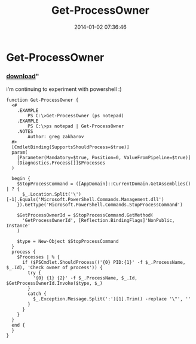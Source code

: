 ﻿---
pid:            4758
parent:         0
children:       
poster:         greg zakharov
title:          Get-ProcessOwner
date:           2014-01-02 07:36:46
format:         posh
---

# Get-ProcessOwner

### [download](4758.ps1)"

i'm continuing to experiment with powershell :)

```posh
function Get-ProcessOwner {
  <#
    .EXAMPLE
        PS C:\>Get-ProcessOwner (ps notepad)
    .EXAMPLE
        PS C:\>ps notepad | Get-ProcessOwner
    .NOTES
        Author: greg zakharov
  #>
  [CmdletBinding(SupportsShouldProcess=$true)]
  param(
    [Parameter(Mandatory=$true, Position=0, ValueFromPipeline=$true)]
    [Diagnostics.Process[]]$Processes
  )
  
  begin {
    $StopProcessCommand = ([AppDomain]::CurrentDomain.GetAssemblies() | ? {
      $_.Location.Split('\')[-1].Equals('Microsoft.PowerShell.Commands.Management.dll')
    }).GetType('Microsoft.PowerShell.Commands.StopProcessCommand')
    
    $GetProcessOwnerId = $StopProcessCommand.GetMethod(
      'GetProcessOwnerId', [Reflection.BindingFlags]'NonPublic, Instance'
    )
    
    $type = New-Object $StopProcessCommand
  }
  process {
    $Processes | % {
      if ($PSCmdlet.ShouldProcess(('{0} PID:{1}' -f $_.ProcessName, $_.Id), 'Check owner of process')) {
        try {
          '{0} {1} {2}' -f $_.ProcessName, $_.Id, $GetProcessOwnerId.Invoke($type, $_)
        }
        catch {
          $_.Exception.Message.Split(':')[1].Trim() -replace '\"', ''
        }
      }
    }
  }
  end {
  }
}
```
